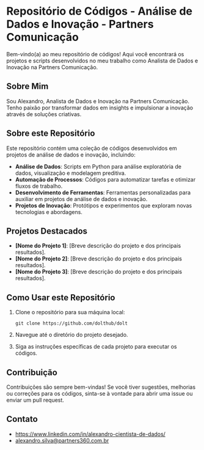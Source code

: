 # Repositório de Códigos - Análise de Dados e Inovação - Partners Comunicação

Bem-vindo(a) ao meu repositório de códigos! Aqui você encontrará os projetos e scripts desenvolvidos no meu trabalho como Analista de Dados e Inovação na Partners Comunicação.

## Sobre Mim

Sou Alexandro, Analista de Dados e Inovação na Partners Comunicação. Tenho paixão por transformar dados em insights e impulsionar a inovação através de soluções criativas.

## Sobre este Repositório

Este repositório contém uma coleção de códigos desenvolvidos em projetos de análise de dados e inovação, incluindo:

* **Análise de Dados**: Scripts em Python para análise exploratória de dados, visualização e modelagem preditiva.
* **Automação de Processos**: Códigos para automatizar tarefas e otimizar fluxos de trabalho.
* **Desenvolvimento de Ferramentas**: Ferramentas personalizadas para auxiliar em projetos de análise de dados e inovação.
* **Projetos de Inovação**: Protótipos e experimentos que exploram novas tecnologias e abordagens.

## Projetos Destacados

* **[Nome do Projeto 1]**: [Breve descrição do projeto e dos principais resultados].
* **[Nome do Projeto 2]**: [Breve descrição do projeto e dos principais resultados].
* **[Nome do Projeto 3]**: [Breve descrição do projeto e dos principais resultados].

## Como Usar este Repositório

1.  Clone o repositório para sua máquina local:

    `git clone https://github.com/dolthub/dolt`

2.  Navegue até o diretório do projeto desejado.
3.  Siga as instruções específicas de cada projeto para executar os códigos.

## Contribuição

Contribuições são sempre bem-vindas! Se você tiver sugestões, melhorias ou correções para os códigos, sinta-se à vontade para abrir uma issue ou enviar um pull request.

## Contato

* https://www.linkedin.com/in/alexandro-cientista-de-dados/
* alexandro.silva@partners360.com.br
